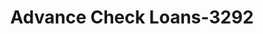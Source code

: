 ---
f_zip-code: 83221
f_state-code: ID
title: Advance Check Loans-3292
f_phone: 208-785-7690
f_city-only: Blackfoot
f_address: 54 N Maple Street Blackfoot
f_location-unique-id: '3292'
slug: advance-check-loans-3292
updated-on: '2024-05-30T13:46:58.046Z'
created-on: '2024-05-30T13:36:59.803Z'
published-on: '2024-05-30T13:54:32.469Z'
f_city-state: cms/city/blackfoot-id.md
f_company: cms/company/advance-check-loans.md
f_state: cms/state/idaho.md
layout: '[payday-loan].html'
tags: payday-loan
---